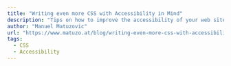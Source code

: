 ```yaml
---
title: "Writing even more CSS with Accessibility in Mind"
description: "Tips on how to improve the accessibility of your web sites and apps with CSS."
author: "Manuel Matuzovic"
url: "https://www.matuzo.at/blog/writing-even-more-css-with-accessibility-in-mind-progressive-enhancement/"
tags:
  - CSS
  - Accessibility
---
```

